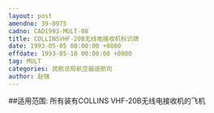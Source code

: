 ```yaml
---
layout: post
amendno: 39-0975
cadno: CAD1993-MULT-08
title: COLLINSVHF-20B无线电接收机标识牌
date: 1993-05-05 00:00:00 +0800
effdate: 1993-05-10 00:00:00 +0800
tag: MULT
categories: 民航总局航空器适航司
author: 赵强
---
```


##适用范围:
所有装有COLLINS VHF-20B无线电接收机的飞机

